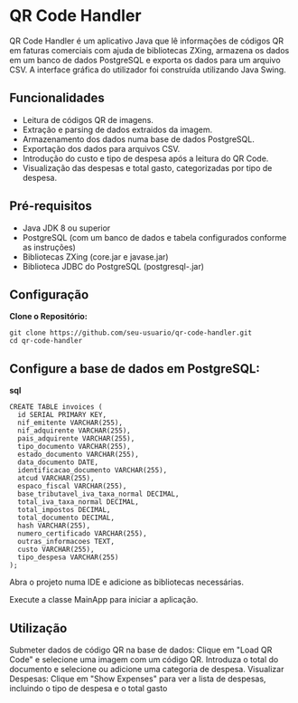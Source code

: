 # QR Code Handler

QR Code Handler é um aplicativo Java que lê informações de códigos QR em faturas comerciais com ajuda de bibliotecas ZXing, armazena os dados em um banco de dados PostgreSQL e exporta os dados para um arquivo CSV. A interface gráfica do utilizador foi construída utilizando Java Swing.

## Funcionalidades

  - Leitura de códigos QR de imagens.
  - Extração e parsing de dados extraidos da imagem.
  - Armazenamento dos dados numa base de dados PostgreSQL.
  - Exportação dos dados para arquivos CSV.
  - Introdução do custo e tipo de despesa após a leitura do QR Code.
  - Visualização das despesas e total gasto, categorizadas por tipo de despesa.

## Pré-requisitos

  - Java JDK 8 ou superior
  - PostgreSQL (com um banco de dados e tabela configurados conforme as instruções)
  - Bibliotecas ZXing (core.jar e javase.jar)
  - Biblioteca JDBC do PostgreSQL (postgresql-<version>.jar)

## Configuração

  **Clone o Repositório:**

    git clone https://github.com/seu-usuario/qr-code-handler.git
    cd qr-code-handler

## Configure a base de dados em PostgreSQL:

**sql**

    CREATE TABLE invoices (
      id SERIAL PRIMARY KEY,
      nif_emitente VARCHAR(255),
      nif_adquirente VARCHAR(255),
      pais_adquirente VARCHAR(255),
      tipo_documento VARCHAR(255),
      estado_documento VARCHAR(255),
      data_documento DATE,
      identificacao_documento VARCHAR(255),
      atcud VARCHAR(255),
      espaco_fiscal VARCHAR(255),
      base_tributavel_iva_taxa_normal DECIMAL,
      total_iva_taxa_normal DECIMAL,
      total_impostos DECIMAL,
      total_documento DECIMAL,
      hash VARCHAR(255),
      numero_certificado VARCHAR(255),
      outras_informacoes TEXT,
      custo VARCHAR(255),
      tipo_despesa VARCHAR(255)
    );

    
    
Abra o projeto numa IDE e adicione as bibliotecas necessárias.

Execute a classe MainApp para iniciar a aplicação.



## Utilização

  Submeter dados de código QR na base de dados: Clique em "Load QR Code" e selecione uma imagem com um código QR. Introduza o total do documento e selecione ou adicione uma categoria de despesa.
  Visualizar Despesas: Clique em "Show Expenses" para ver a lista de despesas, incluindo o tipo de despesa e o total gasto
